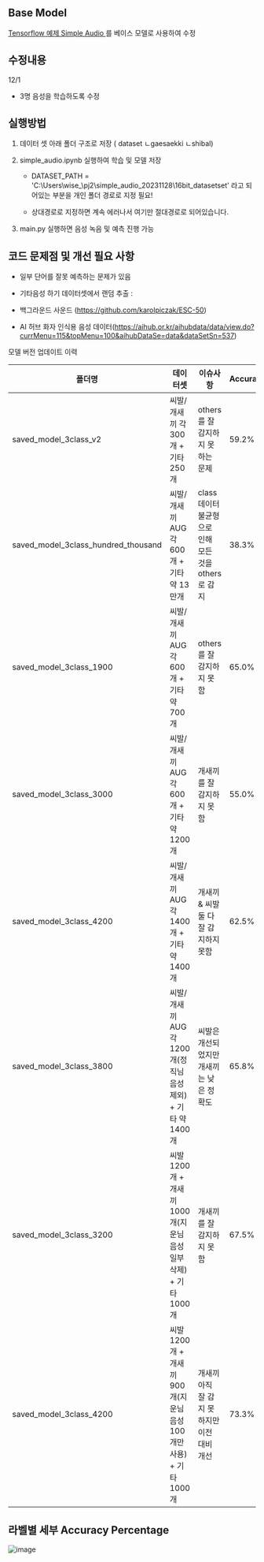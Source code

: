 ## Base Model 
[Tensorflow 예제 Simple Audio ](https://www.tensorflow.org/tutorials/audio/simple_audio?hl=ko) 를 베이스 모델로 사용하여 수정 

## 수정내용 

12/1  
- 3명 음성을 학습하도록 수정


## 실행방법 
1. 데이터 셋 아래 폴더 구조로 저장 ( dataset ㄴgaesaekki ㄴshibal) 
2. simple_audio.ipynb 실행하여 학습 및 모델 저장

   - DATASET_PATH = 'C:\\Users\\wise_\\pj2\\simple_audio_20231128\\16bit_datasetset' 라고 되어있는 부분을 개인 폴더 경로로 지정 필요!

   - 상대경로로 지정하면 계속 에러나서 여기만 절대경로로 되어있습니다. 

3. main.py 실행하면 음성 녹음 및 예측 진행 가능

## 코드 문제점 및 개선 필요 사항 
- 일부 단어를 잘못 예측하는 문제가 있음

- 기타음성 하기 데이터셋에서 랜덤 추출 :
-    백그라운드 사운드 (https://github.com/karolpiczak/ESC-50)
-    AI 허브 화자 인식용 음성 데이터(https://aihub.or.kr/aihubdata/data/view.do?currMenu=115&topMenu=100&aihubDataSe=data&dataSetSn=537) 


모델 버전 업데이트 이력


|폴더명|데이터셋|이슈사항|Accuracy|
|------|---|---|---|
|saved_model_3class_v2|씨발/개새끼 각 300개 + 기타 250개 |others 를 잘 감지하지 못하는 문제|59.2%|
|saved_model_3class_hundred_thousand|씨발/개새끼 AUG 각 600개 + 기타 약 13만개 |  class 데이터 불균형으로 인해 모든 것을 others 로 감지|38.3%|
|saved_model_3class_1900|씨발/개새끼 AUG 각 600개 + 기타 약 700개 | others 를 잘 감지하지 못함 |65.0%|
|saved_model_3class_3000|씨발/개새끼 AUG 각 600개 + 기타 약 1200개 | 개새끼 를 잘 감지하지 못함 |55.0%|
|saved_model_3class_4200|씨발/개새끼 AUG 각 1400개 + 기타 약 1400개 | 개새끼 & 씨발 둘 다 잘 감지하지 못함 |62.5%|
|saved_model_3class_3800|씨발/개새끼 AUG 각 1200개(정직님 음성 제외) + 기타 약 1400개 | 씨발은 개선되었지만 개새끼는 낮은 정확도 |65.8%|
|saved_model_3class_3200|씨발 1200개 + 개새끼 1000개(지운님 음성 일부 삭제) + 기타 1000개 | 개새끼 를 잘 감지하지 못함 |67.5%|
|saved_model_3class_4200|씨발 1200개 + 개새끼 900개(지운님 음성 100개만 사용) + 기타 1000개 | 개새끼 아직 잘 감지 못하지만 이전 대비 개선 |73.3%|



## 라벨별 세부 Accuracy Percentage 
![image](https://github.com/ractactia/AIproject/assets/137852127/d56bd7e1-1f80-4056-9d45-167fe3a37bc1)

